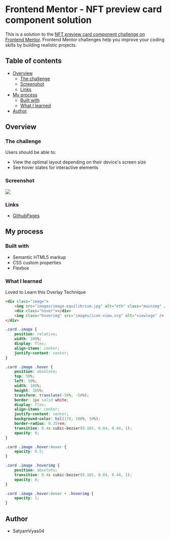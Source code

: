 # Frontend Mentor - NFT preview card component solution

This is a solution to the [NFT preview card component challenge on Frontend Mentor](https://www.frontendmentor.io/challenges/nft-preview-card-component-SbdUL_w0U). Frontend Mentor challenges help you improve your coding skills by building realistic projects.

## Table of contents

-   [Overview](#overview)
    -   [The challenge](#the-challenge)
    -   [Screenshot](#screenshot)
    -   [Links](#links)
-   [My process](#my-process)
    -   [Built with](#built-with)
    -   [What I learned](#what-i-learned)
-   [Author](#author)

## Overview

### The challenge

Users should be able to:

-   View the optimal layout depending on their device's screen size
-   See hover states for interactive elements

### Screenshot

![](./screenshot.jpg)

### Links

-   [GithubPages](https://your-solution-url.com)

## My process

### Built with

-   Semantic HTML5 markup
-   CSS custom properties
-   Flexbox

### What I learned

Loved to Learn this Overlay Technique

```html
<div class="image">
	<img src="images/image-equilibrium.jpg" alt="eth" class="mainimg" />
	<div class="hover"></div>
	<img class="hoverimg" src="images/icon-view.svg" alt="viewlogo" />
</div>
```

```css
.card .image {
	position: relative;
	width: 100%;
	display: flex;
	align-items: center;
	justify-content: center;
}

.card .image .hover {
	position: absolute;
	top: 50%;
	left: 50%;
	width: 100%;
	height: 100%;
	transform: translate(-50%, -50%);
	border: 1px solid white;
	display: flex;
	align-items: center;
	justify-content: center;
	background-color: hsl(178, 100%, 50%);
	border-radius: 0.25rem;
	transition: 0.4s cubic-bezier(0.165, 0.84, 0.44, 1);
	opacity: 0;
}

.card .image .hover:hover {
	opacity: 0.5;
}

.card .image .hoverimg {
	position: absolute;
	transition: 0.4s cubic-bezier(0.165, 0.84, 0.44, 1);
	opacity: 0;
}

.card .image .hover:hover + .hoverimg {
	opacity: 1;
}
```

## Author

-   SatyamVyas04
